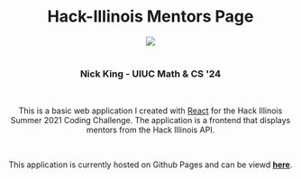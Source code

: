 <div align="center">
<h1>Hack-Illinois Mentors Page</h1>
<img src="https://github.com/nrking0/HackIllinoisMentorPage/actions/workflows/mentors-cicd.yml/badge.svg" />
<br /> <br />
<h3>Nick King - UIUC Math & CS '24</h3>
<br />
<p>This is a basic web application I created with <a href="https://reactjs.org">React</a> for the Hack Illinois Summer 2021 Coding Challenge. The application is a frontend that displays mentors from the Hack Illinois API.</p>
<br />
<p>This application is currently hosted on Github Pages and can be viewd <strong><a href="https://nrking0.github.io/HackIllinoisMentorPage/">here</a></strong>.</p>
</div>
